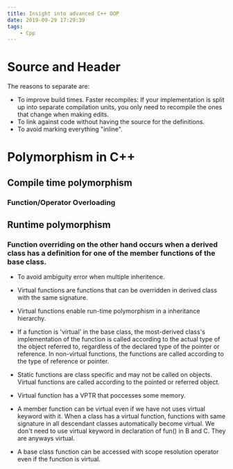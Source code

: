 ```yaml
---
title: Insight into advanced C++ OOP
date: 2019-09-29 17:29:39
tags:
    - Cpp
---
```


# Source and Header
The reasons to separate are:

- To improve build times. Faster recompiles: If your implementation is split up into separate compilation units, you only need to recompile the ones that change when making edits.
- To link against code without having the source for the definitions.
- To avoid marking everything "inline".

# Polymorphism in C++
## Compile time polymorphism
### Function/Operator Overloading

## Runtime polymorphism
### Function overriding on the other hand occurs when a derived class has a definition for one of the member functions of the base class.

- To avoid ambiguity error when multiple inheritence.

- Virtual functions are functions that can be overridden in derived class with the same signature.

- Virtual functions enable run-time polymorphism in a inheritance hierarchy.

- If a function is 'virtual' in the base class, the most-derived class's implementation of the function is called according to the actual type of the object referred to, regardless of the declared type of the pointer or reference. In non-virtual functions, the functions are called according to the type of reference or pointer.

- Static functions are class specific and may not be called on objects. Virtual functions are called according to the pointed or referred object.

- Virtual function has a VPTR that poccesses some memory.

- A member function can be virtual even if we have not uses virtual keyword with it. When a class has a virtual function, functions with same signature in all descendant classes automatically become virtual. We don't need to use virtual keyword in declaration of fun() in B and C. They are anyways virtual.

- A base class function can be accessed with scope resolution operator even if the function is virtual.